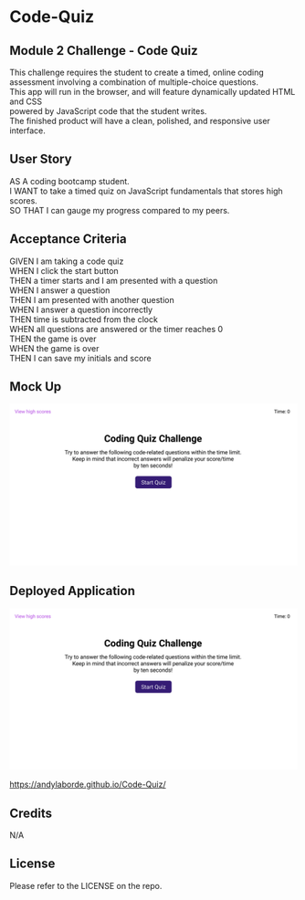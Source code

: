 # Code-Quiz

## Module 2 Challenge - Code Quiz

This challenge requires the student to create a timed, online coding assessment involving a combination of multiple-choice questions.   
This app will run in the browser, and will feature dynamically updated HTML and CSS  
powered by JavaScript code that the student writes.  
The finished product will have a clean, polished, and responsive user interface. 

## User Story

AS A coding bootcamp student.  
I WANT to take a timed quiz on JavaScript fundamentals that stores high scores.  
SO THAT I can gauge my progress compared to my peers.  

## Acceptance Criteria

GIVEN I am taking a code quiz  
WHEN I click the start button  
THEN a timer starts and I am presented with a question  
WHEN I answer a question  
THEN I am presented with another question  
WHEN I answer a question incorrectly  
THEN time is subtracted from the clock  
WHEN all questions are answered or the timer reaches 0  
THEN the game is over  
WHEN the game is over  
THEN I can save my initials and score  

## Mock Up

![](Assets/Images/04-web-apis-homework-demo.gif)

## Deployed Application

![Screenshot of deployed code quiz application](Assets/Images/04-web-apis-homework-demo.gif)

https://andylaborde.github.io/Code-Quiz/

## Credits

N/A

## License

Please refer to the LICENSE on the repo.
